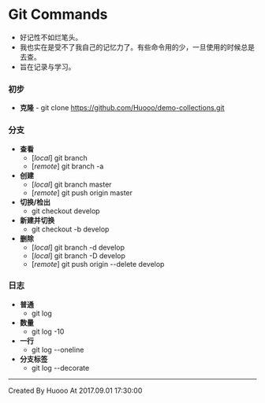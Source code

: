 # Git Commands
 - 好记性不如烂笔头。
 - 我也实在是受不了我自己的记忆力了。有些命令用的少，一旦使用的时候总是去查。
 - 旨在记录与学习。

### 初步
 - **克隆** - git clone https://github.com/Huooo/demo-collections.git

### 分支
 - **查看** 
    - [*local*] git branch 
    - [*remote*] git branch -a
 - **创建** 
    - [*local*] git branch master 
    - [*remote*] git push origin master
 - **切换/检出** 
    - git checkout develop
 - **新建并切换** 
    - git checkout -b develop
 - **删除** 
    - [*local*] git branch -d develop 
    - [*local*] git branch -D develop 
    - [*remote*] git push origin --delete develop

### 日志
 - **普通** 
    - git log
 - **数量** 
    - git log -10
 - **一行** 
    - git log --oneline
 - **分支标签** 
    - git log --decorate



---
Created By Huooo At 2017.09.01 17:30:00


